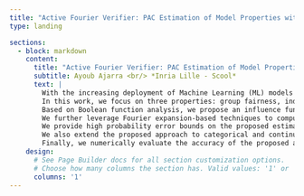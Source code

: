 ```yaml
---
title: "Active Fourier Verifier: PAC Estimation of Model Properties with Influence Functions and Fourier Representations"
type: landing

sections:
  - block: markdown
    content:
      title: "Active Fourier Verifier: PAC Estimation of Model Properties with Influence Functions and Fourier Representations"
      subtitle: Ayoub Ajarra <br/> *Inria Lille - Scool*
      text: |
        With the increasing deployment of Machine Learning (ML) models in real-world applications, verifying and auditing properties of ML models have become a central concern.
        In this work, we focus on three properties: group fairness, individual fairness, and robustness.
        Based on Boolean function analysis, we propose an influence function-based framework to compute these three properties for ML models with binary input.
        We further leverage Fourier expansion-based techniques to compute them accurately and efficiently.
        We provide high probability error bounds on the proposed estimates.
        We also extend the proposed approach to categorical and continuous input.
        Finally, we numerically evaluate the accuracy of the proposed algorithm to estimate group fairness, individual fairness, and robustness of different ML models.
    design:
      # See Page Builder docs for all section customization options.
      # Choose how many columns the section has. Valid values: '1' or '2'.
      columns: '1'
---
```

